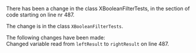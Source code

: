 There has been a change in the class XBooleanFilterTests, in the section of code starting on line nr 487.
  
The change is in the class ```XBooleanFilterTests```.
  
The following changes have been made:  
Changed variable read from ```leftResult``` to ```rightResult``` on line 487.  
